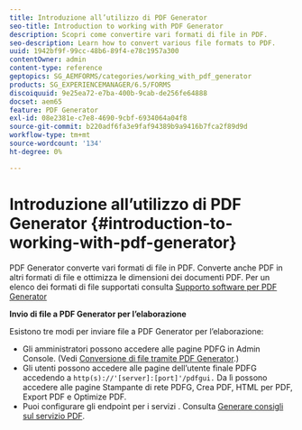 ```yaml
---
title: Introduzione all’utilizzo di PDF Generator
seo-title: Introduction to working with PDF Generator
description: Scopri come convertire vari formati di file in PDF.
seo-description: Learn how to convert various file formats to PDF.
uuid: 1942bf9f-99cc-48b6-89f4-e78c1957a300
contentOwner: admin
content-type: reference
geptopics: SG_AEMFORMS/categories/working_with_pdf_generator
products: SG_EXPERIENCEMANAGER/6.5/FORMS
discoiquuid: 9e25ea72-e7ba-400b-9cab-de256fe64888
docset: aem65
feature: PDF Generator
exl-id: 08e2381e-c7e8-4690-9cbf-6934064a04f8
source-git-commit: b220adf6fa3e9faf94389b9a9416b7fca2f89d9d
workflow-type: tm+mt
source-wordcount: '134'
ht-degree: 0%

---
```


# Introduzione all’utilizzo di PDF Generator {#introduction-to-working-with-pdf-generator}

PDF Generator converte vari formati di file in PDF. Converte anche PDF in altri formati di file e ottimizza le dimensioni dei documenti PDF. Per un elenco dei formati di file supportati consulta [Supporto software per PDF Generator](/help/forms/using/aem-forms-jee-supported-platforms.md)

**Invio di file a PDF Generator per l’elaborazione**

Esistono tre modi per inviare file a PDF Generator per l’elaborazione:

* Gli amministratori possono accedere alle pagine PDFG in Admin Console. (Vedi [Conversione di file tramite PDF Generator](/help/forms/using/admin-help/converting-files-using-pdf-generator.md).)
* Gli utenti possono accedere alle pagine dell’utente finale PDFG accedendo a `http(s)://'[server]:[port]'/pdfgui.` Da lì possono accedere alle pagine Stampante di rete PDFG, Crea PDF, HTML per PDF, Export PDF e Optimize PDF.
* Puoi configurare gli endpoint per i servizi . Consulta <!--Fix broken link to Managing Endpoints --> [Generare consigli sul servizio PDF](configuring-watched-folder-endpoints.md#generate-pdf-service-recommendations).

